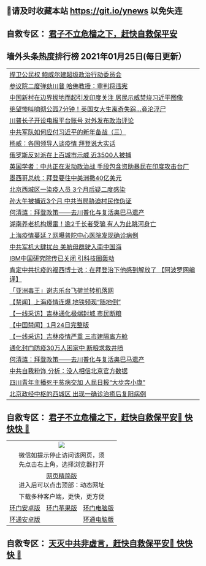 ## 📩请及时收藏本站 https://git.io/ynews 以免失连</a>
## 自救专区： [君子不立危樯之下，赶快自救保平安 ](https://github.com/pwgy/td/blob/master/README.md)

## 墙外头条热度排行榜 2021年01月25日(每日更新）

 <table>
<tr><td colspan="2" align="left"><a href="https://xpzkndbkq.azureedge.net/?name=c1272985&key=qfahckuvbefdvfja&from=gy2">捍卫公民权 鲍威尔建超级政治行动委员会</a></td></tr>
<tr><td colspan="2" align="left"><a href="https://xpzkndbkq.azureedge.net/?name=c1272967&key=qfahckuvbefdvfja&from=gy2">参议院二度弹劾川普 哈佛教授：审判将违宪</a></td></tr>
<tr><td colspan="2" align="left"><a href="https://xpzkndbkq.azureedge.net/?name=c1272987&key=qfahckuvbefdvfja&from=gy2">中国新村在边界拔地而起引发印度关注 居民示威焚烧习近平图像</a></td></tr>
<tr><td colspan="2" align="left"><a href="https://xpzkndbkq.azureedge.net/?name=c1272952&key=qfahckuvbefdvfja&from=gy2">绝望惨叫响彻公园7分钟！英国女大生离奇失踪…竟沦浮尸</a></td></tr>
<tr><td colspan="2" align="left"><a href="https://xpzkndbkq.azureedge.net/?name=c1272984&key=qfahckuvbefdvfja&from=gy2">川普长子开设电报平台账号 对外发布政治评论</a></td></tr>
<tr><td colspan="2" align="left"><a href="https://xpzkndbkq.azureedge.net/?name=c1272980&key=qfahckuvbefdvfja&from=gy2">中共军队如何应付习近平的新年备战（三）</a></td></tr>
<tr><td colspan="2" align="left"><a href="https://xpzkndbkq.azureedge.net/?name=c1272981&key=qfahckuvbefdvfja&from=gy2">杨威：各国领导人谈疫情 拜登说大实话</a></td></tr>
<tr><td colspan="2" align="left"><a href="https://xpzkndbkq.azureedge.net/?name=c1272986&key=qfahckuvbefdvfja&from=gy2">俄罗斯反对派在上百城市示威 近3500人被捕</a></td></tr>
<tr><td colspan="2" align="left"><a href="https://xpzkndbkq.azureedge.net/?name=c1272962&key=qfahckuvbefdvfja&from=gy2">英国学者：中共正在发动政治战 手段包含资助暴民在印度攻击台厂</a></td></tr>
<tr><td colspan="2" align="left"><a href="https://xpzkndbkq.azureedge.net/?name=c1272965&key=qfahckuvbefdvfja&from=gy2">墨西哥总统：拜登要往中美洲撒40亿美元</a></td></tr>
<tr><td colspan="2" align="left"><a href="https://xpzkndbkq.azureedge.net/?name=c1272989&key=qfahckuvbefdvfja&from=gy2">北京西城区一染疫人员 3个月后疑二度感染</a></td></tr>
<tr><td colspan="2" align="left"><a href="https://xpzkndbkq.azureedge.net/?name=c1272983&key=qfahckuvbefdvfja&from=gy2">孙大午被捕近3个月 中共当局胁迫村民作伪证</a></td></tr>
<tr><td colspan="2" align="left"><a href="https://xpzkndbkq.azureedge.net/?name=c1272993&key=qfahckuvbefdvfja&from=gy2">何清涟：拜登政策——去川普化与复活奥巴马遗产</a></td></tr>
<tr><td colspan="2" align="left"><a href="https://xpzkndbkq.azureedge.net/?name=c1273002&key=qfahckuvbefdvfja&from=gy2">湖南养老机构爆雷！逾2千长者受骗 有人为此跳河身亡</a></td></tr>
<tr><td colspan="2" align="left"><a href="https://xpzkndbkq.azureedge.net/?name=c1272982&key=qfahckuvbefdvfja&from=gy2">上海疫情蔓延？网曝普陀中心医院发现确诊病例</a></td></tr>
<tr><td colspan="2" align="left"><a href="https://xpzkndbkq.azureedge.net/?name=c1272959&key=qfahckuvbefdvfja&from=gy2">中共军机大肆扰台 美航母群驶入南中国海</a></td></tr>
<tr><td colspan="2" align="left"><a href="https://xpzkndbkq.azureedge.net/?name=c1272976&key=qfahckuvbefdvfja&from=gy2">IBM中国研究院传已关闭 引科技圈轰动</a></td></tr>
<tr><td colspan="2" align="left"><a href="https://xpzkndbkq.azureedge.net/?name=c1272946&key=qfahckuvbefdvfja&from=gy2">肯定中共抗疫的福西博士说：在拜登治下他感到解放了 【阿波罗网编译】</a></td></tr>
<tr><td colspan="2" align="left"><a href="https://xpzkndbkq.azureedge.net/?name=c1273003&key=qfahckuvbefdvfja&from=gy2">「亚洲毒王」谢志乐台飞荷兰转机落网</a></td></tr>
<tr><td colspan="2" align="left"><a href="https://xpzkndbkq.azureedge.net/?name=c1272938&key=qfahckuvbefdvfja&from=gy2">【禁闻】上海疫情连爆 地铁频现“随地倒”</a></td></tr>
<tr><td colspan="2" align="left"><a href="https://xpzkndbkq.azureedge.net/?name=c1272990&key=qfahckuvbefdvfja&from=gy2">【一线采访】吉林通化极端封城 市民断粮</a></td></tr>
<tr><td colspan="2" align="left"><a href="https://xpzkndbkq.azureedge.net/?name=c1272948&key=qfahckuvbefdvfja&from=gy2">【中国禁闻】1月24日完整版</a></td></tr>
<tr><td colspan="2" align="left"><a href="https://xpzkndbkq.azureedge.net/?name=c1272998&key=qfahckuvbefdvfja&from=gy2">【一线采访】吉林疫情严重 三市建隔离方舱</a></td></tr>
<tr><td colspan="2" align="left"><a href="https://xpzkndbkq.azureedge.net/?name=c1272949&key=qfahckuvbefdvfja&from=gy2">通化封门防疫30万人困家中 断粮求救井喷</a></td></tr>
<tr><td colspan="2" align="left"><a href="https://xpzkndbkq.azureedge.net/?name=c1272975&key=qfahckuvbefdvfja&from=gy2">何清涟：拜登政策——去川普化与复活奥巴马遗产</a></td></tr>
<tr><td colspan="2" align="left"><a href="https://xpzkndbkq.azureedge.net/?name=c1272966&key=qfahckuvbefdvfja&from=gy2">中共自我粉饰 分析：没人相信北京官方数据</a></td></tr>
<tr><td colspan="2" align="left"><a href="https://xpzkndbkq.azureedge.net/?name=c1272950&key=qfahckuvbefdvfja&from=gy2">四川青年主播死于贫病交加 人民日报“大步奔小康”</a></td></tr>
<tr><td colspan="2" align="left"><a href="https://xpzkndbkq.azureedge.net/?name=c1272969&key=qfahckuvbefdvfja&from=gy2">北京政经中枢的西城区 出现一确诊治癒后复阳病例</a></td></tr>

</table>


 ## 自救专区： [君子不立危樯之下，赶快自救保平安🍎 快快快 📩](https://github.com/pwgy/td/blob/master/README.md)
 
<table>
  <tr>
    <td colspan="3" align="center"><img src="https://cdn.jsdelivr.net/gh/opipe/up/oGate65.jpg"/></td>
  </tr>
  <tr>
    <td colspan="3" align="center">微信如提示停止访问该网页，须<br/>先点击右上角，选择浏览器打开</td>
  <tr>
  <tr>
    <td colspan="3" align="center"><a href="https://gitcdn.xyz/cdn/otiny/up/master/show005.htm">网页精简版</a><br/>进入后可以点击顶部：动态网址</td>
  </tr>
  <tr>
    <td colspan="3" align="center">下载多种客户端，更快，更方便</td>
  <tr>
  <tr>
    <td align="center"><a href="https://cdn.jsdelivr.net/gh/opipe/up/oGatea.apk">环门安卓版</a></td>
    <td align="center"><a href="https://x.co/odisk">环门苹果版</a></td>
    <td align="center"><a href="https://cdn.jsdelivr.net/gh/opipe/up/oGate.zip">环门电脑版</a></td>
  </tr>
  <tr>
    <td align="center"><a href="https://cdn.jsdelivr.net/gh/opipe/up/oPipe.apk">环通安卓版</a></td>
    <td align="center"></td>
    <td align="center"><a href="https://raw.githubusercontent.com/opipe/up/master/oPipe.zip">环通电脑版</a></td>
  </tr>
  
</table>


 ## 自救专区： [天灭中共非虚言，赶快自救保平安🍎 快快快 📩](https://github.com/pwgy/td/blob/master/README.md)

